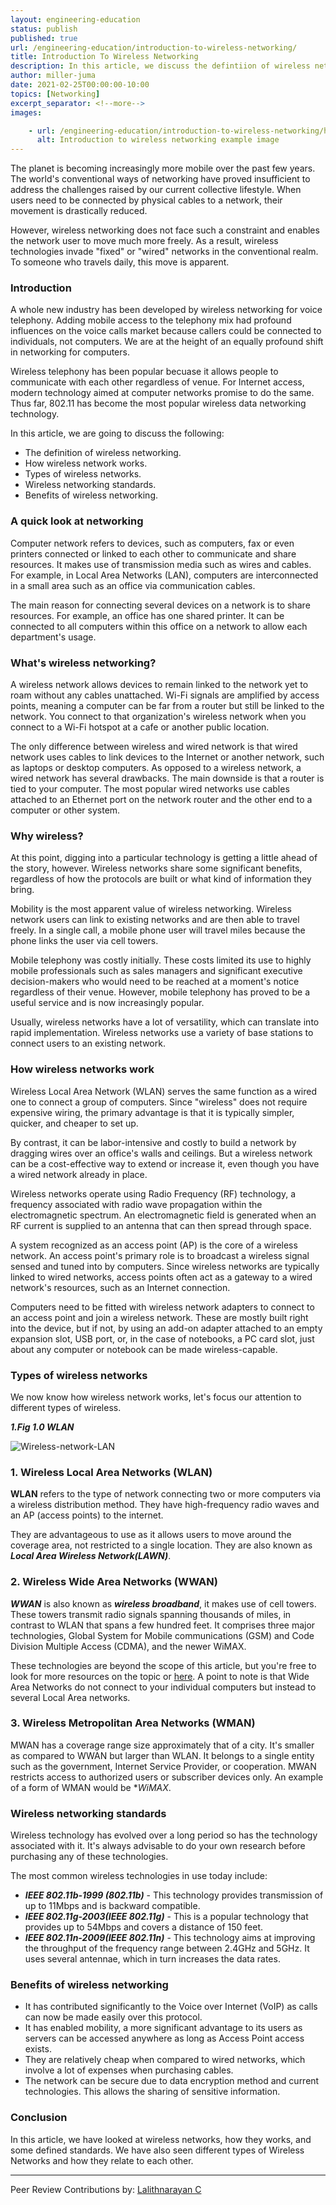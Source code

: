 ```yaml
---
layout: engineering-education
status: publish
published: true
url: /engineering-education/introduction-to-wireless-networking/
title: Introduction To Wireless Networking
description: In this article, we discuss the defintiion of wireless networking, types of wireless networks, standards associated with wireless networks and benefits of wireless networking.
author: miller-juma
date: 2021-02-25T00:00:00-10:00
topics: [Networking]
excerpt_separator: <!--more-->
images:

    - url: /engineering-education/introduction-to-wireless-networking/hero.jpg
      alt: Introduction to wireless networking example image
---
```

The planet is becoming increasingly more mobile over the past few years. The world's conventional ways of networking have proved insufficient to address the challenges raised by our current collective lifestyle. When users need to be connected by physical cables to a network, their movement is drastically reduced.   
<!--more-->
However, wireless networking does not face such a constraint and enables the network user to move much more freely. As a result, wireless technologies invade "fixed" or "wired" networks in the conventional realm. To someone who travels daily, this move is apparent.
### Introduction
A whole new industry has been developed by wireless networking for voice telephony. Adding mobile access to the telephony mix had profound influences on the voice calls market because callers could be connected to individuals, not computers. We are at the height of an equally profound shift in networking for computers.  

Wireless telephony has been popular becuase it allows people to communicate with each other regardless of venue. For Internet access, modern technology aimed at computer networks promise to do the same. Thus far, 802.11 has become the most popular wireless data networking technology.

In this article, we are going to discuss the following:
- The definition of wireless networking.
- How wireless network works.
- Types of wireless networks.
- Wireless networking standards.  
- Benefits of wireless networking.

### A quick look at networking
Computer network refers to devices, such as computers, fax or even printers connected or linked to each other to communicate and share resources. It makes use of transmission media such as wires and cables. For example, in Local Area Networks (LAN), computers are interconnected in a small area such as an office via communication cables.  

The main reason for connecting several devices on a network is to share resources. For example, an office has one shared printer. It can be connected to all computers within this office on a network to allow each department's usage.  

### What's wireless networking?
A wireless network allows devices to remain linked to the network yet to roam without any cables unattached. Wi-Fi signals are amplified by access points, meaning a computer can be far from a router but still be linked to the network. You connect to that organization's wireless network when you connect to a Wi-Fi hotspot at a cafe or another public location.  

The only difference between wireless and wired network is that wired network uses cables to link devices to the Internet or another network, such as laptops or desktop computers. As opposed to a wireless network, a wired network has several drawbacks. The main downside is that a router is tied to your computer. The most popular wired networks use cables attached to an Ethernet port on the network router and the other end to a computer or other system.

### Why wireless?
At this point, digging into a particular technology is getting a little ahead of the story, however. Wireless networks share some significant benefits, regardless of how the protocols are built or what kind of information they bring.  

Mobility is the most apparent value of wireless networking. Wireless network users can link to existing networks and are then able to travel freely. In a single call, a mobile phone user will travel miles because the phone links the user via cell towers. 

Mobile telephony was costly initially. These costs limited its use to highly mobile professionals such as sales managers and significant executive decision-makers who would need to be reached at a moment's notice regardless of their venue. However, mobile telephony has proved to be a useful service and is now increasingly popular.  

Usually, wireless networks have a lot of versatility, which can translate into rapid implementation. Wireless networks use a variety of base stations to connect users to an existing network.  

### How wireless networks work
Wireless Local Area Network (WLAN) serves the same function as a wired one to connect a group of computers. Since "wireless" does not require expensive wiring, the primary advantage is that it is typically simpler, quicker, and cheaper to set up.

By contrast, it can be labor-intensive and costly to build a network by dragging wires over an office's walls and ceilings. But a wireless network can be a cost-effective way to extend or increase it, even though you have a wired network already in place.  

Wireless networks operate using Radio Frequency (RF) technology, a frequency associated with radio wave propagation within the electromagnetic spectrum. An electromagnetic field is generated when an RF current is supplied to an antenna that can then spread through space. 

A system recognized as an access point (AP) is the core of a wireless network. An access point's primary role is to broadcast a wireless signal sensed and tuned into by computers. Since wireless networks are typically linked to wired networks, access points often act as a gateway to a wired network's resources, such as an Internet connection.  

Computers need to be fitted with wireless network adapters to connect to an access point and join a wireless network. These are mostly built right into the device, but if not, by using an add-on adapter attached to an empty expansion slot, USB port, or, in the case of notebooks, a PC card slot, just about any computer or notebook can be made wireless-capable.  

### Types of wireless networks
We now know how wireless network works, let's focus our attention to different types of wireless.  

***1.Fig 1.0 WLAN***

![Wireless-network-LAN](/engineering-education/introduction-to-wireless-networking/wireless-network.jpg)

### 1. Wireless Local Area Networks (WLAN)

**WLAN** refers to the type of network connecting two or more computers via a wireless distribution method. They have high-frequency radio waves and an AP (access points) to the internet. 

They are advantageous to use as it allows users to move around the coverage area, not restricted to a single location. They are also known as ***Local Area Wireless Network(LAWN)***.


### 2. Wireless Wide Area Networks (WWAN)
***WWAN*** is also known as ***wireless broadband***, it makes use of cell towers. These towers transmit radio signals spanning thousands of miles, in contrast to WLAN that spans a few hundred feet. It comprises three major technologies, Global System for Mobile communications (GSM) and Code Division Multiple Access (CDMA), and the newer WiMAX. 

These technologies are beyond the scope of this article, but you're free to look for more resources on the topic or [here](https://www.pcmag.com/news/cdma-vs-gsm-whats-the-difference). A point to note is that Wide Area Networks do not connect to your individual computers but instead to several Local Area networks.  

### 3. Wireless Metropolitan Area Networks (WMAN)
MWAN has a coverage range size approximately that of a city. It's smaller as compared to WWAN but larger than WLAN. It belongs to a single entity such as the government, Internet Service Provider, or cooperation. MWAN restricts access to authorized users or subscriber devices only. An example of a form of WMAN would be **WiMAX*.

### Wireless networking standards 
Wireless technology has evolved over a long period so has the technology associated with it. It's always advisable to do your own research before purchasing any of these technologies.   

The most common wireless technologies in use today include:
- ***IEEE 802.11b-1999 (802.11b)*** - This technology provides transmission of up to 11Mbps and is backward compatible.  
- ***IEEE 802.11g-2003(IEEE 802.11g)*** - This is a popular technology that provides up to 54Mbps and covers a distance of 150 feet.  
- ***IEEE 802.11n-2009(IEEE 802.11n)*** - This technology aims at improving the throughput of the frequency range between 2.4GHz and 5GHz. It uses several antennae, which in turn increases the data rates.  

### Benefits of wireless networking
- It has contributed significantly to the Voice over Internet (VoIP) as calls can now be made easily over this protocol.  
- It has enabled mobility, a more significant advantage to its users as servers can be accessed anywhere as long as Access Point access exists.  
- They are relatively cheap when compared to wired networks, which involve a lot of expenses when purchasing cables.  
- The network can be secure due to data encryption method and current technologies. This allows the sharing of sensitive information.

### Conclusion
In this article, we have looked at wireless networks, how they works, and some defined standards. We have also seen different types of Wireless Networks and how they relate to each other. 

---
Peer Review Contributions by: [Lalithnarayan C](/engineering-education/authors/lalithnarayan-c/)
